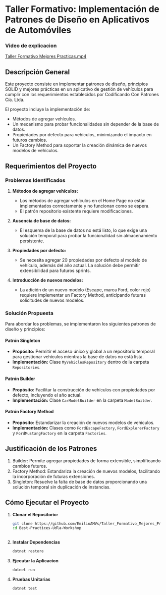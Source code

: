 # Taller Formativo: Implementación de Patrones de Diseño en Aplicativos de Automóviles

### Video de explicacion
[Taller Formativo Mejores Practicas.mp4](https://udlaec-my.sharepoint.com/:v:/g/personal/ariel_cabrera_udla_edu_ec/ESRW2_oFYqdKmaazHOClB5QBrQ_cv42aDANskm3M0YEnQw?nav=eyJyZWZlcnJhbEluZm8iOnsicmVmZXJyYWxBcHAiOiJTdHJlYW1XZWJBcHAiLCJyZWZlcnJhbFZpZXciOiJTaGFyZURpYWxvZy1MaW5rIiwicmVmZXJyYWxBcHBQbGF0Zm9ybSI6IldlYiIsInJlZmVycmFsTW9kZSI6InZpZXcifX0%3D&e=OeZYeM)

## Descripción General

Este proyecto consiste en implementar patrones de diseño, principios SOLID y mejores prácticas en un aplicativo de gestión de vehículos para cumplir con los requerimientos establecidos por Codificando Con Patrones Cía. Ltda. 

El proyecto incluye la implementación de:
- Métodos de agregar vehículos.
- Un mecanismo para probar funcionalidades sin depender de la base de datos.
- Propiedades por defecto para vehículos, minimizando el impacto en futuros cambios.
- Un Factory Method para soportar la creación dinámica de nuevos modelos de vehículos.

## Requerimientos del Proyecto

### Problemas Identificados
1. **Métodos de agregar vehículos:** 
   - Los métodos de agregar vehículos en el Home Page no están implementados correctamente y no funcionan como se espera.
   - El patrón repositorio existente requiere modificaciones.

2. **Ausencia de base de datos:** 
   - El esquema de la base de datos no está listo, lo que exige una solución temporal para probar la funcionalidad sin almacenamiento persistente.

3. **Propiedades por defecto:** 
   - Se necesita agregar 20 propiedades por defecto al modelo de vehículo, además del año actual. La solución debe permitir extensibilidad para futuros sprints.

4. **Introducción de nuevos modelos:**
   - La adición de un nuevo modelo (Escape, marca Ford, color rojo) requiere implementar un Factory Method, anticipando futuras solicitudes de nuevos modelos.

### Solución Propuesta
Para abordar los problemas, se implementaron los siguientes patrones de diseño y principios:

#### Patrón Singleton
- **Propósito:** Permitir el acceso único y global a un repositorio temporal para gestionar vehículos mientras la base de datos no está lista.
- **Implementación:** Clase `MyVehiclesRepository` dentro de la carpeta `Repositories`.

#### Patrón Builder
- **Propósito:** Facilitar la construcción de vehículos con propiedades por defecto, incluyendo el año actual.
- **Implementación:** Clase `CarModelBuilder` en la carpeta `ModelBuilder`.

#### Patrón Factory Method
- **Propósito:** Estandarizar la creación de nuevos modelos de vehículos.
- **Implementación:** Clases como `FordEscapeFactory`, `FordExplorerFactory` y `FordMustangFactory` en la carpeta `Factories`.


## Justificación de los Patrones
1. Builder: Permite agregar propiedades de forma extensible, simplificando cambios futuros.
2. Factory Method: Estandariza la creación de nuevos modelos, facilitando la incorporación de futuras extensiones.
3. Singleton: Resuelve la falta de base de datos proporcionando una solución temporal sin duplicación de instancias.


## Cómo Ejecutar el Proyecto

1. **Clonar el Repositorio:**
   ```bash
   git clone https://github.com/EmilioAMVs/Taller_Formativo_Mejores_Practicas.git
   cd Best-Practices-Udla-Workshop
  
2. **Instalar Dependencias**
   ```bash
   dotnet restore
   ```
3. **Ejecutar la Aplicacion**
    ```bash
    dotnet run
    ```
4. **Pruebas Unitarias**
   ```bash
   dotnet test
   ```

